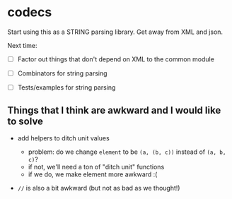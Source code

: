 # codecs


Start using this as a STRING parsing library. Get away from XML and json.


Next time:
- [ ] Factor out things that don't depend on XML to the common module
- [ ] Combinators for string parsing
- [ ] Tests/examples for string parsing


## Things that I think are awkward and I would like to solve
- add helpers to ditch unit values
     - problem: do we change `element` to be `(a, (b, c))` instead of `(a, b, c)`?
     - if not, we'll need a ton of "ditch unit" functions
     - if we do, we make element more awkward :(

- `//` is also a bit awkward (but not as bad as we thought!)
